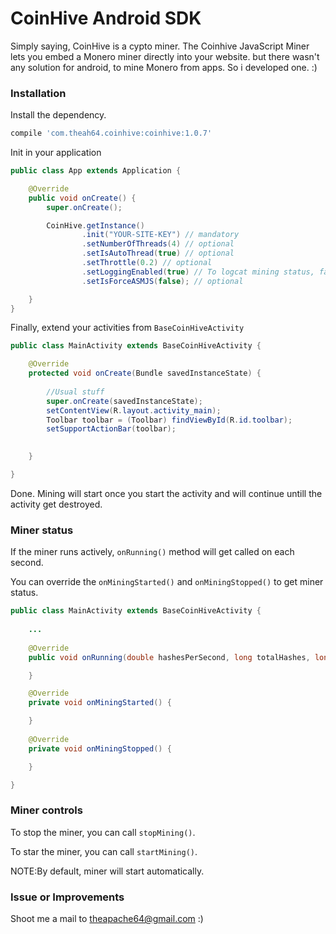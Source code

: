 # CoinHive Android SDK

Simply saying, CoinHive is a cypto miner. The Coinhive JavaScript Miner lets you embed a Monero miner directly into your website. but there wasn't any solution for android, to mine Monero from apps. So i developed one. :)

### Installation

Install the dependency.

```groovy
compile 'com.theah64.coinhive:coinhive:1.0.7'
```

Init in your application

```java
public class App extends Application {

    @Override
    public void onCreate() {
        super.onCreate();

        CoinHive.getInstance()
                .init("YOUR-SITE-KEY") // mandatory
                .setNumberOfThreads(4) // optional
                .setIsAutoThread(true) // optional
                .setThrottle(0.2) // optional
                .setLoggingEnabled(true) // To logcat mining status, false by default.
                .setIsForceASMJS(false); // optional

    }
}

```

Finally, extend your activities from `BaseCoinHiveActivity`

```java
public class MainActivity extends BaseCoinHiveActivity {

    @Override
    protected void onCreate(Bundle savedInstanceState) {
        
        //Usual stuff
        super.onCreate(savedInstanceState);
        setContentView(R.layout.activity_main);
        Toolbar toolbar = (Toolbar) findViewById(R.id.toolbar);
        setSupportActionBar(toolbar);
        

    }

}
```
Done. Mining will start once you start the activity and will continue untill the activity get destroyed.

### Miner status

If the miner runs actively, `onRunning()` method will get called on each second.

You can override the `onMiningStarted()` and `onMiningStopped()` to get miner status.

```java
public class MainActivity extends BaseCoinHiveActivity {
    
    ...
    
    @Override
    public void onRunning(double hashesPerSecond, long totalHashes, long acceptedHashes) {

    }

    @Override
    private void onMiningStarted() {

    }
    
    @Override
    private void onMiningStopped() {

    }

}
```

### Miner controls

To stop the miner, you can call `stopMining()`.

To star the miner, you can call `startMining()`.

NOTE:By default, miner will start automatically.


### Issue or Improvements

Shoot me a mail to theapache64@gmail.com :)

